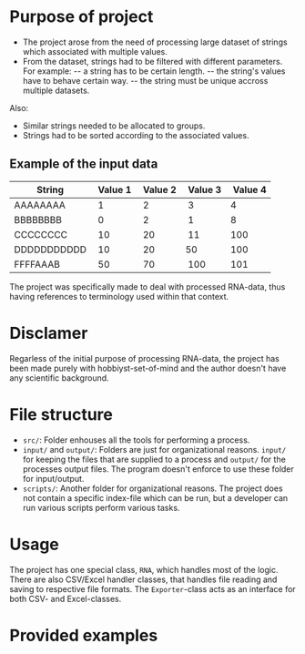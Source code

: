 # Purpose of project
- The project arose from the need of processing large dataset of strings which associated with multiple values.
- From the dataset, strings had to be filtered with different parameters. For example:
-- a string has to be certain length.
-- the string's values have to behave certain way.
-- the string must be unique accross multiple datasets.

Also:
- Similar strings needed to be allocated to groups.
- Strings had to be sorted according to the associated values.

## Example of the input data
| String | Value 1 | Value 2 | Value 3 | Value 4|
| --- | --- | --- | --- | --- |
| AAAAAAAA | 1 | 2 | 3 | 4 |
| BBBBBBBB | 0 | 2 | 1 | 8 |
| CCCCCCCC | 10 | 20 | 11 | 100 |
| DDDDDDDDDDD | 10 | 20 | 50 | 100 |
| FFFFAAAB | 50 | 70 | 100 | 101 |

The project was specifically made to deal with processed RNA-data, thus having references to terminology used within that context.

# Disclamer
Regarless of the initial purpose of processing RNA-data, the project has been made purely with hobbiyst-set-of-mind and the author doesn't have any scientific background.

# File structure
- `src/`: Folder enhouses all the tools for performing a process.
- `input/` and `output/`: Folders are just for organizational reasons. `input/` for keeping the files that are supplied to a process and `output/` for the processes output files. The program doesn't enforce to use these folder for input/output.
- `scripts/`: Another folder for organizational reasons. The project does not contain a specific index-file which can be run, but a developer can run various scripts perform various tasks.

# Usage
The project has one special class, `RNA`, which handles most of the logic. There are also CSV/Excel handler classes, that handles file reading and saving to respective file formats. The `Exporter`-class acts as an interface for both CSV- and Excel-classes.

# Provided examples